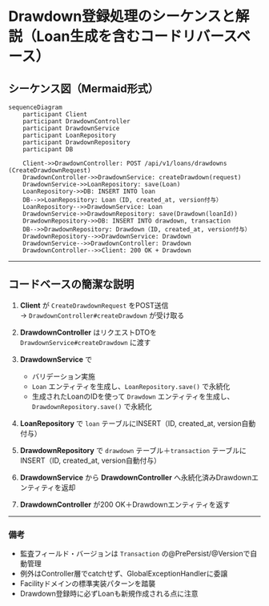 # Drawdown登録処理のシーケンスと解説（Loan生成を含むコードリバースベース）

## シーケンス図（Mermaid形式）

````mermaid
sequenceDiagram
    participant Client
    participant DrawdownController
    participant DrawdownService
    participant LoanRepository
    participant DrawdownRepository
    participant DB

    Client->>DrawdownController: POST /api/v1/loans/drawdowns (CreateDrawdownRequest)
    DrawdownController->>DrawdownService: createDrawdown(request)
    DrawdownService->>LoanRepository: save(Loan)
    LoanRepository->>DB: INSERT INTO loan
    DB-->>LoanRepository: Loan（ID, created_at, version付与）
    LoanRepository-->>DrawdownService: Loan
    DrawdownService->>DrawdownRepository: save(Drawdown(loanId))
    DrawdownRepository->>DB: INSERT INTO drawdown, transaction
    DB-->>DrawdownRepository: Drawdown（ID, created_at, version付与）
    DrawdownRepository-->>DrawdownService: Drawdown
    DrawdownService-->>DrawdownController: Drawdown
    DrawdownController-->>Client: 200 OK + Drawdown
````

---

## コードベースの簡潔な説明

1. **Client** が `CreateDrawdownRequest` をPOST送信  
   → `DrawdownController#createDrawdown` が受け取る

2. **DrawdownController** はリクエストDTOを `DrawdownService#createDrawdown` に渡す

3. **DrawdownService** で
   - バリデーション実施
   - `Loan` エンティティを生成し、`LoanRepository.save()` で永続化
   - 生成されたLoanのIDを使って `Drawdown` エンティティを生成し、`DrawdownRepository.save()` で永続化

4. **LoanRepository** で `loan` テーブルにINSERT（ID, created_at, version自動付与）

5. **DrawdownRepository** で `drawdown` テーブル＋`transaction` テーブルにINSERT（ID, created_at, version自動付与）

6. **DrawdownService** から **DrawdownController** へ永続化済みDrawdownエンティティを返却

7. **DrawdownController** が200 OK＋Drawdownエンティティを返す

---

### 備考

- 監査フィールド・バージョンは `Transaction` の@PrePersist/@Versionで自動管理
- 例外はController層でcatchせず、GlobalExceptionHandlerに委譲
- Facilityドメインの標準実装パターンを踏襲
- Drawdown登録時に必ずLoanも新規作成される点に注意
